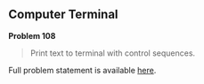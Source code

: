 Computer Terminal
-----------------

**Problem 108**

> Print text to terminal with control sequences.

Full problem statement is available [here][mirror].

[mirror]: https://github.com/rdtsc/codeeval-problem-statements/tree/master/hard/108-computer-terminal/
          "View Problem Statement Mirror"
